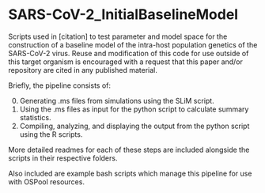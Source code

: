 # SARS-CoV-2_InitialBaselineModel
Scripts used in [citation] to test parameter and model space for the construction of a baseline model of the intra-host 
population genetics of the SARS-CoV-2 virus. Reuse and modification of this code for use outside of this target organism
is encouraged with a request that this paper and/or repository are cited in any published material.

Briefly, the pipeline consists of:

0) Generating .ms files from simulations using the SLiM script.
1) Using the .ms files as input for the python script to calculate summary statistics.
2) Compiling, analyzing, and displaying the output from the python script using the R scripts.

More detailed readmes for each of these steps are included alongside the scripts in their respective folders.

Also included are example bash scripts which manage this pipeline for use with OSPool resources.
